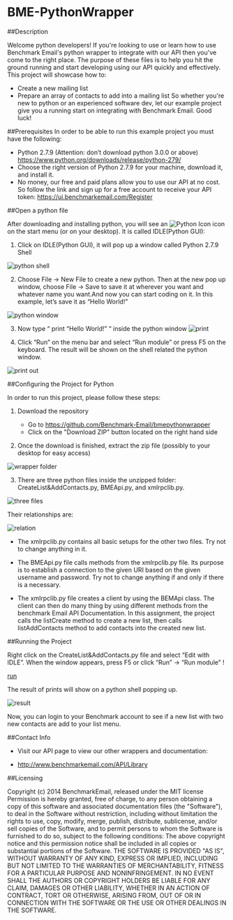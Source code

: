 BME-PythonWrapper
=================
##Description

Welcome python developers! If you're looking to use or learn how to use Benchmark Email's python wrapper to integrate with our API then you've come to the right place. The purpose of these files is to help you hit the ground running and start developing using our API quickly and effectively. This project will showcase how to:
- Create a new mailing list
- Prepare an array of contacts to add into a mailing list
So whether you're new to python or an experienced software dev, let our example project give you a running start on integrating with Benchmark Email. Good luck!

##Prerequisites
In order to be able to run this example project you must have the following:
- Python 2.7.9 (Attention: don’t download python 3.0.0 or above)  https://www.python.org/downloads/release/python-279/
- Choose the right version of Python 2.7.9 for your machine, download it, and install it.
- No money, our free and paid plans allow you to use our API at no cost. So follow the link and sign up for a free account to receive your API token: https://ui.benchmarkemail.com/Register

##Open a python file

After downloading and installing python, you will see an ![Python Icon](https://cloud.githubusercontent.com/assets/10159467/5621404/0115a41c-94ea-11e4-989e-9595c11f7cb4.png)  icon on the start menu (or on your desktop). It is called IDLE(Python GUI):

 1) Click on IDLE(Python GUI), it will pop up a window called Python 2.7.9 Shell
 
 ![python shell](https://cloud.githubusercontent.com/assets/10159467/5621408/012b7990-94ea-11e4-8884-391cfef6a7e4.png)
 
 2) Choose File → New File to create a new python. Then at the new pop up window, choose File → Save to save it at wherever you want and whatever name you want.And now you can start coding on it. In this example, let’s save it as “Hello World!”
 
![python window](https://cloud.githubusercontent.com/assets/10159467/5621402/01134bcc-94ea-11e4-87e0-df25df8e7748.png)
 
 3) Now type “ print “Hello World!” “ inside the python window
 ![print](https://cloud.githubusercontent.com/assets/10159467/5621399/01122fa8-94ea-11e4-9507-825b461c50ff.png)
 
 4) Click “Run” on the menu bar and select “Run module” or press F5 on the keyboard. The result will be shown on the shell related the python window.
 
 ![print out](https://cloud.githubusercontent.com/assets/10159467/5621399/01122fa8-94ea-11e4-9507-825b461c50ff.png)
 
##Configuring the Project for Python

In order to run this project, please follow these steps: 

 1) Download the repository
    - Go to https://github.com/Benchmark-Email/bmepythonwrapper
    - Click on the "Download ZIP" button located on the right hand side
    
 2) Once the download is finished, extract the zip file (possibly to your desktop for easy access) 
 
 ![wrapper folder](https://cloud.githubusercontent.com/assets/10159467/5621401/0113103a-94ea-11e4-9cc8-77d05f0729c3.png)  
 
 3) There are three python files inside the unzipped folder: CreateList&AddContacts.py, BMEApi.py, and xmlrpclib.py. 
 
 ![three files](https://cloud.githubusercontent.com/assets/10159467/5621406/012a4386-94ea-11e4-901e-49d55d8f8dcf.png) 

Their relationships are:

![relation](https://cloud.githubusercontent.com/assets/10159467/5621405/0125d3a0-94ea-11e4-957a-c7307ab157b1.png)
 
 - The xmlrpclib.py contains all basic setups for the other two files. Try not to change anything in it.
 
 - The BMEApi.py file calls methods from the xmlrpclib.py file. Its purpose is to establish a connection to the given URI based on the given username and password. Try not to change anything if and only if there is a necessary.

 - The xmlrpclib.py file creates a client by using the BEMApi class. The client can then do many thing by using different methods from the benchmark Email API Documentation. In this assignment, the project calls the listCreate method to create a new list, then calls listAddContacts method to add contacts into the created new list.

##Running the Project

 Right click on the CreateList&AddContacts.py file and select “Edit with IDLE”. When the window appears, press F5 or click “Run” → “Run module” !
 
 [run](https://cloud.githubusercontent.com/assets/10159467/5621400/01131a6c-94ea-11e4-9f89-686f62206426.png)
 
The result of prints will show on a python shell popping up.

![result](https://cloud.githubusercontent.com/assets/10159467/5621407/012b477c-94ea-11e4-9407-86eb9f7720cf.png)
 
Now, you can login to your Benchmark account to see if a new list with two new contacts are add to your list menu.

##Contact Info

- Visit our API page to view our other wrappers and documentation:

- http://www.benchmarkemail.com/API/Library

##Licensing

Copyright (c) 2014 BenchmarkEmail, released under the MIT license
Permission is hereby granted, free of charge, to any person obtaining a copy of this software and associated documentation files (the "Software"), to deal in the Software without restriction, including without limitation the rights to use, copy, modify, merge, publish, distribute, sublicense, and/or sell copies of the Software, and to permit persons to whom the Software is furnished to do so, subject to the following conditions:
The above copyright notice and this permission notice shall be included in all copies or substantial portions of the Software.
THE SOFTWARE IS PROVIDED "AS IS", WITHOUT WARRANTY OF ANY KIND, EXPRESS OR IMPLIED, INCLUDING BUT NOT LIMITED TO THE WARRANTIES OF MERCHANTABILITY, FITNESS FOR A PARTICULAR PURPOSE AND NONINFRINGEMENT. IN NO EVENT SHALL THE AUTHORS OR COPYRIGHT HOLDERS BE LIABLE FOR ANY CLAIM, DAMAGES OR OTHER LIABILITY, WHETHER IN AN ACTION OF CONTRACT, TORT OR OTHERWISE, ARISING FROM, OUT OF OR IN CONNECTION WITH THE SOFTWARE OR THE USE OR OTHER DEALINGS IN THE SOFTWARE.
